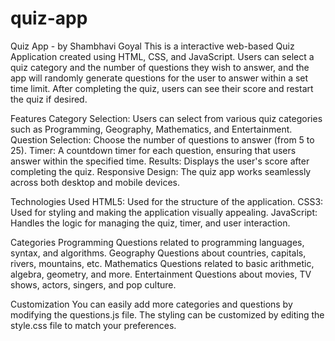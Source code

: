 # quiz-app
 
Quiz App - by Shambhavi Goyal
This is a interactive web-based Quiz Application created using HTML, CSS, and JavaScript. Users can select a quiz category and the number of questions they wish to answer, and the app will randomly generate questions for the user to answer within a set time limit. After completing the quiz, users can see their score and restart the quiz if desired.

Features
Category Selection: Users can select from various quiz categories such as Programming, Geography, Mathematics, and Entertainment.
Question Selection: Choose the number of questions to answer (from 5 to 25).
Timer: A countdown timer for each question, ensuring that users answer within the specified time.
Results: Displays the user's score after completing the quiz.
Responsive Design: The quiz app works seamlessly across both desktop and mobile devices.

Technologies Used
HTML5: Used for the structure of the application.
CSS3: Used for styling and making the application visually appealing.
JavaScript: Handles the logic for managing the quiz, timer, and user interaction.


Categories
Programming
Questions related to programming languages, syntax, and algorithms.
Geography
Questions about countries, capitals, rivers, mountains, etc.
Mathematics
Questions related to basic arithmetic, algebra, geometry, and more.
Entertainment
Questions about movies, TV shows, actors, singers, and pop culture.

Customization
You can easily add more categories and questions by modifying the questions.js file.
The styling can be customized by editing the style.css file to match your preferences.
